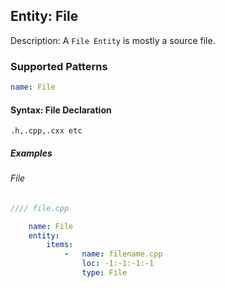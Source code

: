 ## Entity:  File

Description: A `File Entity` is mostly a source file.

### Supported Patterns

```yaml
name: File
```

#### Syntax: File Declaration

```text
.h,.cpp,.cxx etc
```

##### Examples

###### File
```cpp
//// file.cpp
```
```yaml
    name: File
    entity:
        items:
            -   name: filename.cpp
                loc: -1:-1:-1:-1
                type: File
```